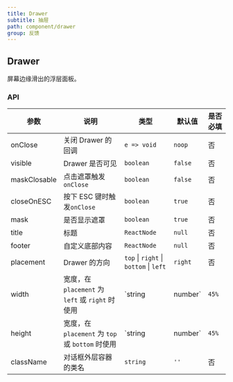 ```yaml
---
title: Drawer
subtitle: 抽屉
path: component/drawer
group: 反馈
---
```


## Drawer

屏幕边缘滑出的浮层面板。

### API

| 参数         | 说明                                             | 类型                                   | 默认值  | 是否必填 |
| ------------ | ------------------------------------------------ | -------------------------------------- | ------- | -------- |
| onClose      | 关闭 Drawer 的回调                               | `e => void`                            | `noop`  | 否       |
| visible      | Drawer 是否可见                                  | `boolean`                              | `false` | 否       |
| maskClosable | 点击遮罩触发`onClose`                            | `boolean`                              | `false` | 否       |
| closeOnESC   | 按下 ESC 键时触发`onClose`                       | `boolean`                              | `true`  | 否       |
| mask         | 是否显示遮罩                                     | `boolean`                              | `true`  | 否       |
| title        | 标题                                             | `ReactNode`                            | `null`  | 否       |
| footer       | 自定义底部内容                                   | `ReactNode`                            | `null`  | 否       |
| placement    | Drawer 的方向                                    | `top` \| `right` \| `bottom` \| `left` | `right` | 否       |
| width        | 宽度，在 `placement` 为 `left` 或 `right` 时使用 | `string | number`                      | `45%`   | 否       |
| height       | 宽度，在 `placement` 为 `top` 或 `bottom` 时使用 | `string | number`                      | `45%`   | 否       |
| className    | 对话框外层容器的类名                             | `string`                               | `''`    | 否       |
